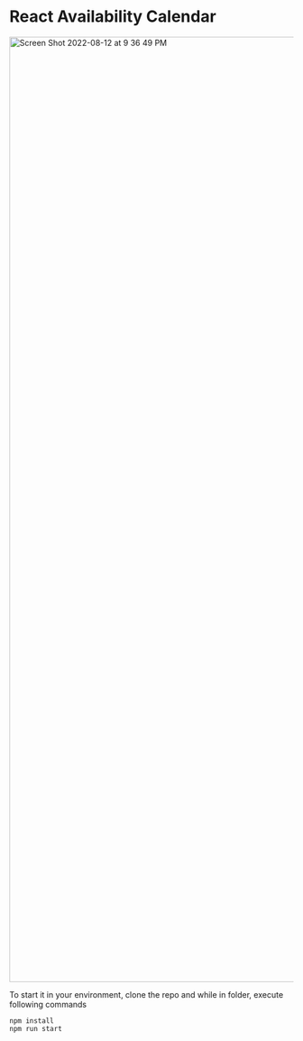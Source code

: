 # React Availability Calendar

<img width="1675" alt="Screen Shot 2022-08-12 at 9 36 49 PM" src="https://user-images.githubusercontent.com/59886502/184465332-ee4d9973-be77-4d63-a1a7-b70aa3e959da.png">

To start it in your environment, clone the repo and while in folder, execute following commands
```
npm install
npm run start
```
